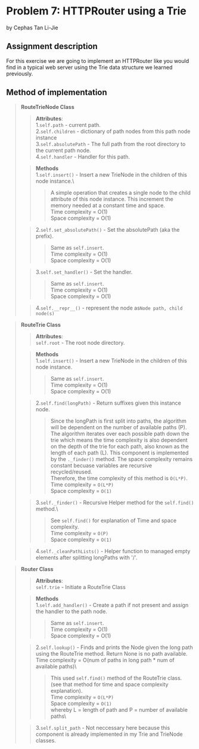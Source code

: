 # Problem 7: HTTPRouter using a Trie
by Cephas Tan Li-Jie
## Assignment description
For this exercise we are going to implement an HTTPRouter like you would find in a typical web server using the Trie data structure we learned previously.

## Method of implementation

>**RouteTrieNode Class**
>> **Attributes**:\
>>1.`self.path` - current path.\
>>2.`self.children` - dictionary of path nodes from this path node instance\
>>3.`self.absolutePath` - The full path from the root directory to the current path node.\
>>4.`self.handler` - Handler for this path.
> 
>> **Methods**\
>> 1.`self.insert()` - Insert a new TrieNode in the children of this node instance.\
>>>A simple operation that creates a single node to the child attribute of this node instance. 
> This increment the memory needed at a constant time and space.\
>>>Time complexity = O(1)\
>>>Space complexity = O(1) 
> 
>> 2.`self.set_absolutePath()` - Set the absolutePath (aka the prefix). 
>>> Same as `self.insert`.  
>>>Time complexity = O(1)\
>>> Space complexity = O(1)
> 
>> 3.`self.set_handler()` - Set the handler.
>>> Same as `self.insert`.  
>>>Time complexity = O(1)\
>>> Space complexity = O(1)
> 
>> 4.`self.__repr__()`  - represent the node as`Node path, child node(s)`

>**RouteTrie Class**
> 
>> **Attributes**:\
>>`self.root` - The root node directory.
> 
>> **Methods**\
>> 1.`self.insert()` - Insert a new TrieNode in the children of this node instance. 
>>> Same as `self.insert`.  
>>>Time complexity = O(1)\
>>> Space complexity = O(1)
> 
>> 2.`self.find(longPath)` - Return suffixes given this instance node.
>>> Since the longPath is first split into paths, the algorithm will be dependent
>>> on the number of available paths (P). The algorithm iterates over each possible path
>>> down the trie which means the time complexity is also dependent on the depth of the trie
>>> for each path, also known as the length of each path (L). This component is implemented 
>>> by the `._finder()` method. The space complexity remains constant becuase variables are 
>>> recursive recycled/reused.\
>>> Therefore, the time complexity of this method is `O(L*P)`.\
>>> Time complexity = `O(L*P)`\
>>> Space complexity = `O(1)`
> 
>>3.`self._finder()` - Recursive Helper method for the `self.find()` method.\
>>> See `self.find()` for explanation of Time and space complexity.\
>>> Time complexity = `O(P)`\
>>> Space complexity = `O(1)`
> 
>> 4.`self._cleanPathLists()` - Helper function to managed empty elements after splitting longPaths with '/'. 

>**Router Class**
>> **Attributes**:\
>> `self.trie` - Initiate a RouteTrie Class
> 
>> **Methods**\
>> 1.`self.add_handler()` - Create a path if not present and assign the handler to the path node. 
>>> Same as `self.insert`.  
>>>Time complexity = O(1)\
>>> Space complexity = O(1)
> 
>> 2.`self.lookup()` - Finds and prints the Node given the long path using the RouteTrie method. Return None is no path available. Time complexity = O(num of paths in long path * num of available paths)\
>>> This used `self.find()` method of the RouteTrie class. (see that method for time and space complexity explanation).\
>>> Time complexity = `O(L*P)`\
>>> Space complexity = `O(1)`\
>>> whereby L = length of path and P = number of available paths\
> 
>> 3.`self.split_path` - Not neccessary here because this component is already implemented in my Trie and TrieNode classes.